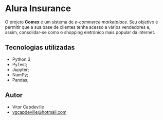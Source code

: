 # Alura Insurance

O projeto **Comex** é um sistema de _e-commerce marketplace_. Seu objetivo é permitir que a sua base de clientes tenha acesso a vários vendedores e, assim, consolidar-se como o shopping eletrônico mais popular da internet.

## Tecnologias utilizadas

- Python 3;
- PyTest;
- Jupyter;
- NumPy;
- Pandas;

## Autor

- Vitor Capdeville
- vgcapdeville@hotmail.com